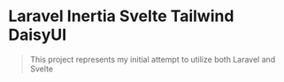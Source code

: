 # Laravel Inertia Svelte Tailwind DaisyUI

> This project represents my initial attempt to utilize both Laravel and Svelte
